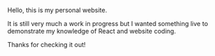 Hello, this is my personal website.

It is still very much a work in progress but I wanted something live to demonstrate my knowledge of React and website coding.

Thanks for checking it out!
